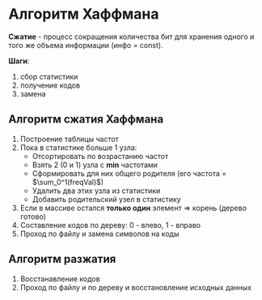 # Алгоритм Хаффмана

**Сжатие** - процесс сокращения количества бит для хранения одного и того же объема информации (инфо = const).

**Шаги**:
1. сбор статистики
2. получение кодов
3. замена

## Алгоритм сжатия Хаффмана
1. Построение таблицы частот
2. Пока в статистике больше 1 узла:
    - Отсортировать по возрастанию частот
    - Взять 2 (0 и 1) узла с **min** частотами
    - Сформировать для них общего родителя (его частота = $\sum_0^1(freqVal)$)
    - Удалить два этих узла из статистики
    - Добавить родительский узел в статистику
3. Если в массиве остался **только один** элемент => корень (дерево готово)
4. Составление кодов по дереву: 0 - влево, 1 - вправо
5. Проход по файлу и замена символов на коды

## Алгоритм разжатия
1. Восстанавление кодов
2. Проход по файлу и по дереву и восстановление исходных данных